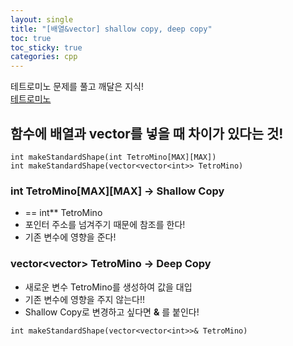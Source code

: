 ```yaml
---
layout: single
title: "[배열&vector] shallow copy, deep copy"
toc: true
toc_sticky: true
categories: cpp
---
```


테트로미노 문제를 풀고 깨달은 지식!    
[테트로미노](https://kimgyeonglock.github.io/baekjoon/baekjoon14500/)

## 함수에 배열과 vector를 넣을 때 차이가 있다는 것!

```
int makeStandardShape(int TetroMino[MAX][MAX])
int makeStandardShape(vector<vector<int>> TetroMino)
```
### int TetroMino[MAX][MAX] -> Shallow Copy
* == int** TetroMino
* 포인터 주소를 넘겨주기 때문에 참조를 한다!
* 기존 변수에 영향을 준다!

### vector<vector<int>> TetroMino -> Deep Copy
* 새로운 변수 TetroMino를 생성하여 값을 대입
* 기존 변수에 영향을 주지 않는다!!
* Shallow Copy로 변경하고 싶다면 **&** 를 붙인다!
```
int makeStandardShape(vector<vector<int>>& TetroMino)
```
